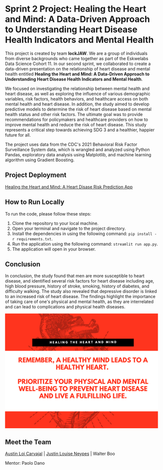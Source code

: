 # Sprint 2 Project: Healing the Heart and Mind: A Data-Driven Approach to Understanding Heart Disease Health Indicators and Mental Health
This project is created by team **lockJAW**. We are a group of individuals from diverse backgrounds who came together as part of the Eskwelabs Data Science Cohort 11. In our second sprint, we collaborated to create a data-driven presentation on the relationship of heart disease and mental health entitled **Healing the Heart and Mind: A Data-Driven Approach to Understanding Heart Disease Health Indicators and Mental Health**. 
        
We focused on investigating the relationship between mental health and heart disease, as well as exploring the influence of various demographic variables, risk factors, health behaviors, and healthcare access on both mental health and heart disease. In addition, the study aimed to develop predictive models to determine the risk of heart disease based on mental health status and other risk factors. The ultimate goal was to provide recommendations for policymakers and healthcare providers on how to improve mental health and reduce the risk of heart disease. This study represents a critical step towards achieving SDG 3 and a healthier, happier future for all.

The project uses data from the CDC's 2021 Behavioral Risk Factor Surveillance System data, which is wrangled and analyzed using Python Pandas, exploratory data analysis using Matplotlib, and machine learning algorithm using Gradient Boosting.

## Project Deployment
[Healing the Heart and Mind: A Heart Disase Risk Prediction App](https://lockjaw-heart-disease-risk-prediction.streamlit.app/)

## How to Run Locally
To run the code, please follow these steps:

1. Clone the repository to your local machine.
2. Open your terminal and navigate to the project directory.
3. Install the dependencies in using the following command: `pip install -r requirements.txt`.
4. Run the application using the following command: `streamlit run app.py`.
5. The application will open in your browser.

## Conclusion
In conclusion, the study found that men are more susceptible to heart disease, and identified several risk factors for heart disease including age, high blood pressure, history of stroke, smoking, history of diabetes, and difficulty walking. The study also revealed that depressive disorder is linked to an increased risk of heart disease. The findings highlight the importance of taking care of one's physical and mental health, as they are interrelated and can lead to complications and physical health diseases.

![Closing Message](https://github.com/jlrn-rph/eskwelabs-sprint-2-heart-disease-risk-prediction/blob/main/assets/message.png)

## Meet the Team
[Austin Loi Carvajal](https://www.linkedin.com/in/austincarvajal) | [Justin Louise Neypes](https://www.linkedin.com/in/jlrnrph/) | Walter Boo
 
Mentor: Paolo Dano